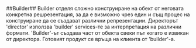 ##Builder##
Builder отделя сложно конструиране на обект от неговата конкретна решрезентация, за да е визможно чрез един и същ процес на конструиране да се създават
различни репрезентации. Директорът 'director' използва 'builder' services-те за интерпретация на различни формати. 'Builder'-ът създава част от обекта свеки
път когато е извикан от директора. Готовият продукт се връща на клиента от 'builder'-а.
